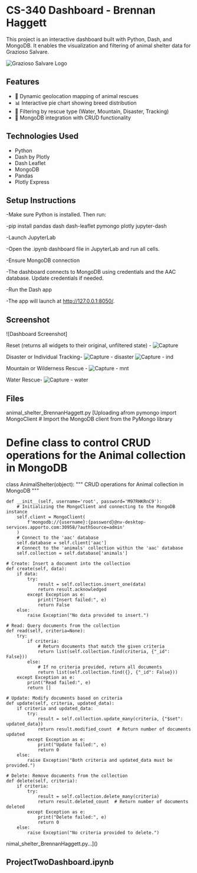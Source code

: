 # CS-340 Dashboard - Brennan Haggett

This project is an interactive dashboard built with Python, Dash, and MongoDB. It enables the visualization and filtering of animal shelter data for Grazioso Salvare.

![Grazioso Salvare Logo](https://github.com/user-attachments/assets/5a80467f-d0c3-4aa3-8050-6ec16e88c166)

## Features

- 📍 Dynamic geolocation mapping of animal rescues
- 📊 Interactive pie chart showing breed distribution
- 🔎 Filtering by rescue type (Water, Mountain, Disaster, Tracking)
- 🐾 MongoDB integration with CRUD functionality

## Technologies Used

- Python
- Dash by Plotly
- Dash Leaflet
- MongoDB
- Pandas
- Plotly Express

## Setup Instructions

-Make sure Python is installed. Then run:

-pip install pandas dash dash-leaflet pymongo plotly jupyter-dash

-Launch JupyterLab

-Open the .ipynb dashboard file in JupyterLab and run all cells.

-Ensure MongoDB connection

-The dashboard connects to MongoDB using credentials and the AAC database. Update credentials if needed.

-Run the Dash app

-The app will launch at http://127.0.0.1:8050/.


## Screenshot

![Dashboard Screenshot]

Reset (returns all widgets to their original, unfiltered state) - 
![Capture](https://github.com/user-attachments/assets/77a3bced-9026-4631-b407-cf78f44d27c9)

Disaster or Individual Tracking-
![Capture - disaster](https://github.com/user-attachments/assets/1b758da7-00e7-450c-9ef5-2bb20c86c53b)
![Capture - ind](https://github.com/user-attachments/assets/e630deaa-de90-498a-918c-83aa2ef7f436)

Mountain or Wilderness Rescue -
![Capture - mnt](https://github.com/user-attachments/assets/9934ae97-6e94-47c9-a752-0b05ee360e4d)

Water Rescue-
![Capture - water](https://github.com/user-attachments/assets/68ccc07a-5584-40e8-bbdf-551e6aadc5ef)


## Files

animal_shelter_BrennanHaggett.py
[Uploading afrom pymongo import MongoClient  # Import the MongoDB client from the PyMongo library

# Define class to control CRUD operations for the Animal collection in MongoDB
class AnimalShelter(object):
    """ CRUD operations for Animal collection in MongoDB """

    def __init__(self, username='root', password='M97RHKRnC9'):
        # Initializing the MongoClient and connecting to the MongoDB instance
        self.client = MongoClient(
            f'mongodb://{username}:{password}@nv-desktop-services.apporto.com:30958/?authSource=admin'
        )
        # Connect to the 'aac' database
        self.database = self.client['aac']
        # Connect to the 'animals' collection within the 'aac' database
        self.collection = self.database['animals']

    # Create: Insert a document into the collection
    def create(self, data):
        if data:
            try:
                result = self.collection.insert_one(data)
                return result.acknowledged
            except Exception as e:
                print("Insert failed:", e)
                return False
        else:
            raise Exception("No data provided to insert.")

    # Read: Query documents from the collection
    def read(self, criteria=None):
        try:
            if criteria:
                # Return documents that match the given criteria
                return list(self.collection.find(criteria, {"_id": False}))
            else:
                # If no criteria provided, return all documents
                return list(self.collection.find({}, {"_id": False}))
        except Exception as e:
            print("Read failed:", e)
            return []

    # Update: Modify documents based on criteria
    def update(self, criteria, updated_data):
        if criteria and updated_data:
            try:
                result = self.collection.update_many(criteria, {"$set": updated_data})
                return result.modified_count  # Return number of documents updated
            except Exception as e:
                print("Update failed:", e)
                return 0
        else:
            raise Exception("Both criteria and updated_data must be provided.")

    # Delete: Remove documents from the collection
    def delete(self, criteria):
        if criteria:
            try:
                result = self.collection.delete_many(criteria)
                return result.deleted_count  # Return number of documents deleted
            except Exception as e:
                print("Delete failed:", e)
                return 0
        else:
            raise Exception("No criteria provided to delete.")
nimal_shelter_BrennanHaggett.py…]()



## ProjectTwoDashboard.ipynb

